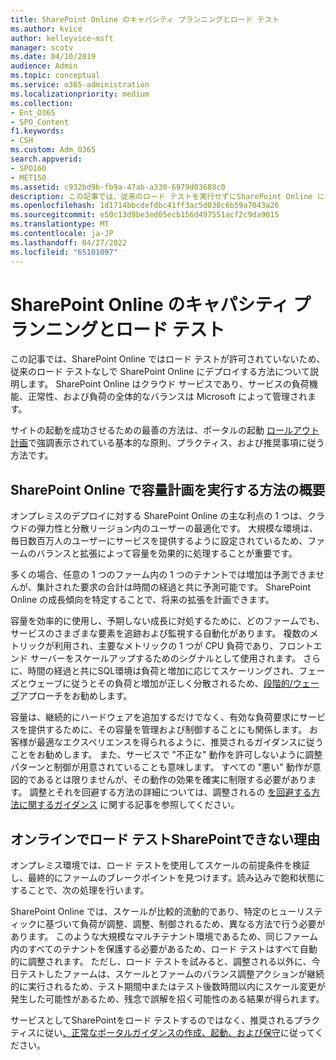 ```yaml
---
title: SharePoint Online のキャパシティ プランニングとロード テスト
ms.author: kvice
author: kelleyvice-msft
manager: scotv
ms.date: 04/10/2019
audience: Admin
ms.topic: conceptual
ms.service: o365-administration
ms.localizationpriority: medium
ms.collection:
- Ent_O365
- SPO_Content
f1.keywords:
- CSH
ms.custom: Adm_O365
search.appverid:
- SPO160
- MET150
ms.assetid: c932bd9b-fb9a-47ab-a330-6979d03688c0
description: この記事では、従来のロード テストを実行せずにSharePoint Online にデプロイする方法について説明します。これは許可されていないためです。
ms.openlocfilehash: 1d1714bbcdefdbc41ff3ac5d038c6b59a7043a26
ms.sourcegitcommit: e50c13d9be3ed05ecb156d497551acf2c9da9015
ms.translationtype: MT
ms.contentlocale: ja-JP
ms.lasthandoff: 04/27/2022
ms.locfileid: "65101097"
---
```

# <a name="capacity-planning-and-load-testing-sharepoint-online"></a>SharePoint Online のキャパシティ プランニングとロード テスト
この記事では、SharePoint Online ではロード テストが許可されていないため、従来のロード テストなしで SharePoint Online にデプロイする方法について説明します。 SharePoint Online はクラウド サービスであり、サービスの負荷機能、正常性、および負荷の全体的なバランスは Microsoft によって管理されます。
  
サイトの起動を成功させるための最善の方法は、ポータルの起動 [ロールアウト計画](planportallaunchroll-out.md)で強調表示されている基本的な原則、プラクティス、および推奨事項に従う方法です。

## <a name="overview-of-how-sharepoint-online-performs-capacity-planning"></a>SharePoint Online で容量計画を実行する方法の概要 
オンプレミスのデプロイに対する SharePoint Online の主な利点の 1 つは、クラウドの弾力性と分散リージョン内のユーザーの最適化です。 大規模な環境は、毎日数百万人のユーザーにサービスを提供するように設定されているため、ファームのバランスと拡張によって容量を効果的に処理することが重要です。
  
多くの場合、任意の 1 つのファーム内の 1 つのテナントでは増加は予測できませんが、集計された要求の合計は時間の経過と共に予測可能です。 SharePoint Online の成長傾向を特定することで、将来の拡張を計画できます。
  
容量を効率的に使用し、予期しない成長に対処するために、どのファームでも、サービスのさまざまな要素を追跡および監視する自動化があります。 複数のメトリックが利用され、主要なメトリックの 1 つが CPU 負荷であり、フロントエンド サーバーをスケールアップするためのシグナルとして使用されます。 さらに、時間の経過と共にSQL環境は負荷と増加に応じてスケーリングされ、フェーズとウェーブに従うとその負荷と増加が正しく分散されるため、[段階的/ウェーブ](planportallaunchroll-out.md)アプローチをお勧めします。 

容量は、継続的にハードウェアを追加するだけでなく、有効な負荷要求にサービスを提供するために、その容量を管理および制御することにも関係します。 お客様が最適なエクスペリエンスを得られるように、推奨されるガイダンスに従うことをお勧めします。 また、サービスで "不正な" 動作を許可しないように調整パターンと制御が用意されていることも意味します。 すべての "悪い" 動作が意図的であるとは限りませんが、その動作の効果を確実に制限する必要があります。 調整とそれを回避する方法の詳細については、調整されるの [を回避する方法に関するガイダンス](/sharepoint/dev/general-development/how-to-avoid-getting-throttled-or-blocked-in-sharepoint-online) に関する記事を参照してください。

## <a name="why-you-cannot-load-test-sharepoint-online"></a>オンラインでロード テストSharePointできない理由
オンプレミス環境では、ロード テストを使用してスケールの前提条件を検証し、最終的にファームのブレークポイントを見つけます。読み込みで飽和状態にすることで、次の処理を行います。 

SharePoint Online では、スケールが比較的流動的であり、特定のヒューリスティックに基づいて負荷が調整、調整、制御されるため、異なる方法で行う必要があります。 このような大規模なマルチテナント環境であるため、同じファーム内のすべてのテナントを保護する必要があるため、ロード テストはすべて自動的に調整されます。 ただし、ロード テストを試みると、調整される以外に、今日テストしたファームは、スケールとファームのバランス調整アクションが継続的に実行されるため、テスト期間中またはテスト後数時間以内にスケール変更が発生した可能性があるため、残念で誤解を招く可能性のある結果が得られます。

サービスとしてSharePointをロード テストするのではなく、推奨されるプラクティスに従い[、正常なポータルガイダンスの作成、起動、および保守](/sharepoint/portal-health)に従ってください。